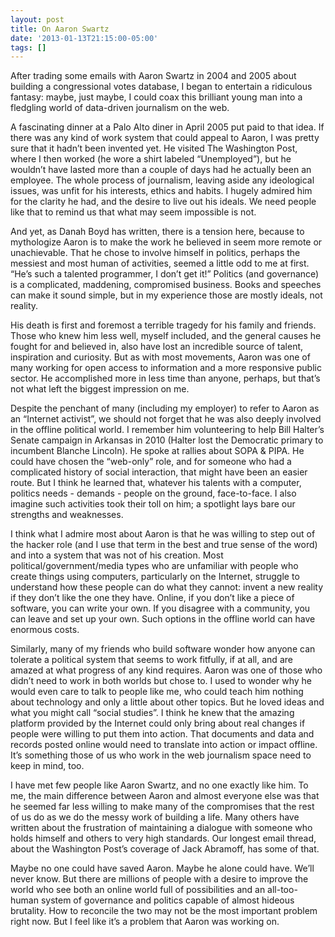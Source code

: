 ```yaml
---
layout: post
title: On Aaron Swartz
date: '2013-01-13T21:15:00-05:00'
tags: []
---
```

After trading some emails with Aaron Swartz in 2004 and 2005 about building a congressional votes database, I began to entertain a ridiculous fantasy: maybe, just maybe, I could coax this brilliant young man into a fledgling world of data-driven journalism on the web.

A fascinating dinner at a Palo Alto diner in April 2005 put paid to that idea. If there was any kind of work system that could appeal to Aaron, I was pretty sure that it hadn’t been invented yet. He visited The Washington Post, where I then worked (he wore a shirt labeled “Unemployed”), but he wouldn’t have lasted more than a couple of days had he actually been an employee. The whole process of journalism, leaving aside any ideological issues, was unfit for his interests, ethics and habits.
I hugely admired him for the clarity he had, and the desire to live out his ideals. We need people like that to remind us that what may seem impossible is not.

And yet, as Danah Boyd has written, there is a tension here, because to mythologize Aaron is to make the work he believed in seem more remote or unachievable. That he chose to involve himself in politics, perhaps the messiest and most human of activities, seemed a little odd to me at first. “He’s such a talented programmer, I don’t get it!” Politics (and governance) is a complicated, maddening, compromised business. Books and speeches can make it sound simple, but in my experience those are mostly ideals, not reality.

His death is first and foremost a terrible tragedy for his family and friends. Those who knew him less well, myself included, and the general causes he fought for and believed in, also have lost an incredible source of talent, inspiration and curiosity. But as with most movements, Aaron was one of many working for open access to information and a more responsive public sector. He accomplished more in less time than anyone, perhaps, but that’s not what left the biggest impression on me.

Despite the penchant of many (including my employer) to refer to Aaron as an “Internet activist”, we should not forget that he was also deeply involved in the offline political world. I remember him volunteering to help Bill Halter’s Senate campaign in Arkansas in 2010 (Halter lost the Democratic primary to incumbent Blanche Lincoln). He spoke at rallies about SOPA & PIPA. He could have chosen the “web-only” role, and for someone who had a complicated history of social interaction, that might have been an easier route. But I think he learned that, whatever his talents with a computer, politics needs - demands - people on the ground, face-to-face. I also imagine such activities took their toll on him; a spotlight lays bare our strengths and weaknesses.

I think what I admire most about Aaron is that he was willing to step out of the hacker role (and I use that term in the best and true sense of the word) and into a system that was not of his creation. Most political/government/media types who are unfamiliar with people who create things using computers, particularly on the Internet, struggle to understand how these people can do what they cannot: invent a new reality if they don’t like the one they have. Online, if you don’t like a piece of software, you can write your own. If you disagree with a community, you can leave and set up your own. Such options in the offline world can have enormous costs.

Similarly, many of my friends who build software wonder how anyone can tolerate a political system that seems to work fitfully, if at all, and are amazed at what progress of any kind requires. Aaron was one of those who didn’t need to work in both worlds but chose to. I used to wonder why he would even care to talk to people like me, who could teach him nothing about technology and only a little about other topics. But he loved ideas and what you might call “social studies”. I think he knew that the amazing platform provided by the Internet could only bring about real changes if people were willing to put them into action. That documents and data and records posted online would need to translate into action or impact offline. It’s something those of us who work in the web journalism space need to keep in mind, too.

I have met few people like Aaron Swartz, and no one exactly like him. To me, the main difference between Aaron and almost everyone else was that he seemed far less willing to make many of the compromises that the rest of us do as we do the messy work of building a life. Many others have written about the frustration of maintaining a dialogue with someone who holds himself and others to very high standards. Our longest email thread, about the Washington Post’s coverage of Jack Abramoff, has some of that.

Maybe no one could have saved Aaron. Maybe he alone could have. We’ll never know. But there are millions of people with a desire to improve the world who see both an online world full of possibilities and an all-too-human system of governance and politics capable of almost hideous brutality. How to reconcile the two may not be the most important problem right now. But I feel like it’s a problem that Aaron was working on.
